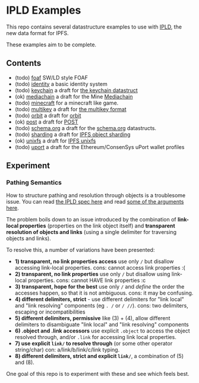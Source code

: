 # IPLD Examples

This repo contains several datastructure examples to use with [IPLD](//github.com/ipfs/specs/tree/master/ipld), the new data format for IPFS.

These examples aim to be complete.

## Contents

- (todo) [foaf](foaf) SW/LD style FOAF
- (todo) [identity](identity) a basic identity system
- (todo) [keychain](keychain) a draft for [the keychain datastruct](//github.com/ipfs/specs/tree/master/keychain)
- (ok) [mediachain](mediachain) a draft for the Mine [Mediachain](//medium.com/mine-labs/mediachain-483f49cbe37a)
- (todo) [minecraft](minecraft) for a minecraft like game.
- (todo) [multikey](multikey) a draft for [the multikey format](//github.com/jbenet/multikey)
- (todo) [orbit](orbit) a draft for [orbit](//github.com/haadcode/anonymous-networks)
- (ok) [post](post) a draft for [POST](//github.com/ipfs/POST)
- (todo) [schema.org](schema.org) a draft for the [schema.org](//schema.org) datastructs.
- (todo) [sharding](sharding) a draft for [IPFS object sharding](//github.com/ipfs/notes/issues/76)
- (ok) [unixfs](unixfs) a draft for [IPFS unixfs](//github.com/ipfs/specs/tree/master/unixfs)
- (todo) [uport](uport) a draft for the Ethereum/ConsenSys uPort wallet profiles


## Experiment

### Pathing Semantics

How to structure pathing and resolution through objects is a troublesome issue. You can read [the IPLD spec here](https://github.com/ipfs/specs/blob/ipld-spec/merkledag/ipld.md) and read [some of the arguments here](https://github.com/ipfs/specs/pull/37).

The problem boils down to an issue introduced by the combination of **link-local properties** (properties on the link object itself) and **transparent resolution of objects and links** (using a single delimiter for traversing objects and links).

To resolve this, a number of variations have been presented:

- **1) transparent, no link properties access** use only `/` but disallow accessing link-local properties. cons: cannot access link properties :(
- **2) transparent, no link properties** use only `/` but disallow using link-local properties. cons: cannot HAVE link properties :c
- **3) transparent, hope for the best** use only `/` and _define_ the order the accesses happen, so that it is not ambiguous. cons: it may be confusing.
- **4) different delimiters, strict** - use different delimiters for "link local" and "link resolving" components (eg `. /` or `/ //`). cons: two delimiters, escaping or incompatibilities
- **5) different delimiters, permissive** like (3) + (4), allow different delimiters to disambiguate "link local" and "link resolving" components
- **6) .object and .link accessors** use explicit `.object` to access the object resolved through, and/or `.link` for accessing link local properties.
- **7) use explicit `link/` to resolve through** (or some other operator string/char) con: a/link/b/link/c/link typing.
- **8) different delimiters, strict and explicit `link/`**, a combination of (5) and (8).

One goal of this repo is to experiment with these and see which feels best.
